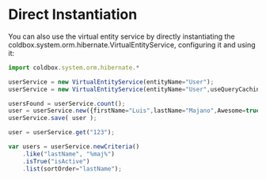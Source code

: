 # Direct Instantiation

You can also use the virtual entity service by directly instantiating the coldbox.system.orm.hibernate.VirtualEntityService, configuring it and using it:

```javascript
import coldbox.system.orm.hibernate.*

userService = new VirtualEntityService(entityName="User");
userService = new VirtualEntityService(entityName="User",useQueryCaching=true);

usersFound = userService.count();
user = userService.new({firstName="Luis",lastName="Majano",Awesome=true});
userService.save( user );

user = userService.get("123");

var users = userService.newCriteria()
    .like("lastName", "%maj%")
    .isTrue("isActive")
    .list(sortOrder="lastName");
```

